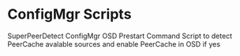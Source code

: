 # ConfigMgr Scripts

SuperPeerDetect
ConfigMgr OSD Prestart Command Script to detect PeerCache avalable sources and enable PeerCache in OSD if yes
